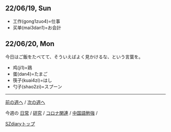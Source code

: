 ## 22/06/19, Sun

- 工作(gong1zuo4)=仕事
- 买单(mai3dan1)=お会計


## 22/06/20, Mon

今日はご飯をたべてて、そういえばよく見かけるな、という言葉を。

- 鸡(ji1)=鶏
- 蛋(dan4)=たまご
- 筷子(kuai4zi)=はし
- 勺子(shao2zi)=スプーン

***

[前の週へ](2206-2.md) /
[次の週へ](2206-4.md)

今週の
[日常](../diary/2206-3.md) /
[研究](../research/2206-3.md) /
[コロナ関連](../covid19/2206-3.md) / 
[中国語勉強](../chinese/2206-4.md) / 

[SZdiaryトップ](../../README.md)
